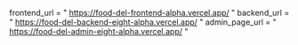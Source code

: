 frontend_url = " https://food-del-frontend-alpha.vercel.app/ "
backend_url = " https://food-del-backend-eight-alpha.vercel.app/ "
admin_page_url = " https://food-del-admin-eight-alpha.vercel.app/ "

